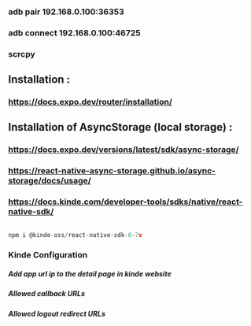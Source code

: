 ### adb pair 192.168.0.100:36353

### adb connect 192.168.0.100:46725

### scrcpy

## Installation :

### https://docs.expo.dev/router/installation/

## Installation of AsyncStorage (local storage) :

### https://docs.expo.dev/versions/latest/sdk/async-storage/

### https://react-native-async-storage.github.io/async-storage/docs/usage/

### https://docs.kinde.com/developer-tools/sdks/native/react-native-sdk/

```javascript

npm i @kinde-oss/react-native-sdk-0-7x
```

### Kinde Configuration

##### Add app url ip to the detail page in kinde website

##### Allowed callback URLs

##### Allowed logout redirect URLs
